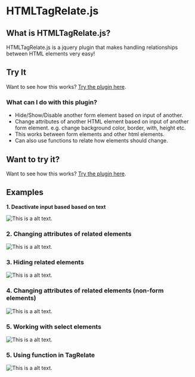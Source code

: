 HTMLTagRelate.js
=============

## What is HTMLTagRelate.js?

HTMLTagRelate.js is a jquery plugin that makes handling relationships between HTML elements very easy!

## Try It

Want to see how this works? [Try the plugin here](https://moloks.com/htmltagrelate/).


### What can I do with this plugin?

* Hide/Show/Disable another form element based on input of another.
* Change attributes of another HTML element based on input of another form element. e.g. change background color, border, with, height etc.
* This works between form elements and other html elements.
* Can also use functions to relate how elements should change.

## Want to try it?

Want to see how this works? [Try the plugin here](https://moloks.com/htmltagrelate/).

## Examples

**1. Deactivate input based based on text**

![This is a alt text.](https://moloks.com/htmltagrelate/assets/1-htmltagrelate.gif "This is a sample image.")


### 2. Changing attributes of related elements

![This is a alt text.](https://moloks.com/htmltagrelate/assets/2-htmltagrelate.gif "This is a sample image.")


### 3. Hiding related elements

![This is a alt text.](https://moloks.com/htmltagrelate/assets/3-htmltagrelate.gif "This is a sample image.")

### 4. Changing attributes of related elements (non-form elements)

![This is a alt text.](https://moloks.com/htmltagrelate/assets/4-htmltagrelate.gif "This is a sample image.")

### 5. Working with select elements

![This is a alt text.](https://moloks.com/htmltagrelate/assets/5-htmltagrelate.gif "This is a sample image.")

### 5. Using function in TagRelate

![This is a alt text.](https://moloks.com/htmltagrelate/assets/6-htmltagrelate.gif "This is a sample image.")